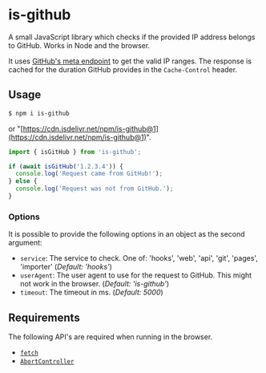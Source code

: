 # is-github

A small JavaScript library which checks if the provided IP address belongs to GitHub. Works in Node and the browser.

It uses [GitHub's meta endpoint](https://developer.github.com/v3/meta/) to get the valid IP ranges. The response is cached for the duration GitHub provides in the `Cache-Control` header.

## Usage

```sh
$ npm i is-github
```

or "[https://cdn.jsdelivr.net/npm/is-github@1](https://cdn.jsdelivr.net/npm/is-github@1)".

```js
import { isGitHub } from 'is-github';

if (await isGitHub('1.2.3.4')) {
  console.log('Request came from GitHub!');
} else {
  console.log('Request was not from GitHub.');
}
```

### Options

It is possible to provide the following options in an object as the second argument:

- `service`: The service to check. One of: 'hooks', 'web', 'api', 'git', 'pages', 'importer' (_Default: 'hooks'_)
- `userAgent`: The user agent to use for the request to GitHub. This might not work in the browser. (_Default: 'is-github'_)
- `timeout`: The timeout in ms. (_Default: 5000_)

## Requirements

The following API's are required when running in the browser.

- [`fetch`](https://developer.mozilla.org/en-US/docs/Web/API/Fetch_API)
- [`AbortController`](https://developer.mozilla.org/en-US/docs/Web/API/AbortController)
